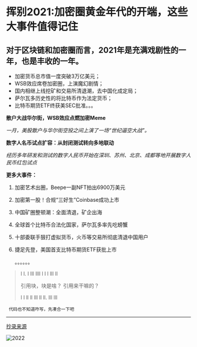 # 挥别2021:加密圈黄金年代的开端，这些大事件值得记住

## 对于区块链和加密圈而言，2021年是充满戏剧性的一年，也是丰收的一年。
- 加密货币总市值一度突破3万亿美元；
- WSB效应席卷加密圈，上演魔幻剧情；
- 国内相继上线挖矿和交易所清退潮，去中国化成定局；
- 萨尔瓦多历史性的将比特币作为法定货币；
- 比特币期货ETF终获美SEC批准。。。

**散户大战华尔街，WSB效应点燃加密Meme**

*一月，美股散户与华尔街空投之间上演了一场“世纪逼空大战”。*

**数字人名币试点扩容：从封闭测试转向多地联动**

*经历多年研发和测试的数字人民币开始在深圳、苏州、北京、成都等地开展数字人民币红包试点*

**更多大事件：**

1. 加密艺术出圈，Beepe一副NFT拍出6900万美元

2. 加密第一股！合规“三好生”Coinbase成功上市

3. 中国矿圈整顿潮：全面清退，矿企出海

4. 全球首个比特币合法化国家，萨尔瓦多率先吃螃蟹

5. 十部委联手狠打虚拟货币，火币等交易所彻底清退中国用户

6. 捷足先登，美国首支比特币期货ETF获批上市

   。。。。。。

> l l. l lll llll   l l l lll ll 
>
> 引用块，块是啥？ 引用来干嘛的？
>
> l l ll ll lll ll ll. lll lll

` 代码也不知道咋写，先凑合一下吧`

___



[抄录来源	](https://www.panewslab.com/zh/articledetails/1640926924838723.html)

![2022](https://image.panewslab.com/upload/image/20211217/S057646b9b6c24b568595f1c9ea2ebf21.jpg)








